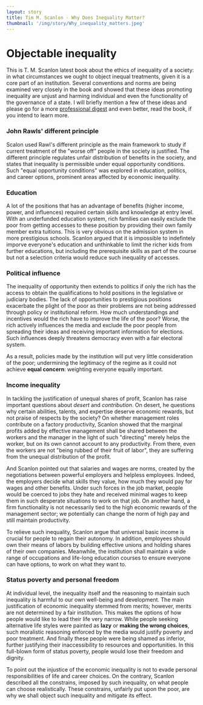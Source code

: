 ```yaml
---
layout: story
title: Tim M. Scanlon - Why Does Inequality Matter?
thumbnail: '/img/story/Why_inequality_matters.jpeg'
---
```


Objectable inequality
======

This is T. M. Scanlon latest book about the ethics of inequality of a society: in what circumstances we ought to object inequal treatments, given it is a core part of an institution. Several conventions and norms are being examined very closely in the book and showed that these ideas promoting inequality are unjust and harming individual and even the functionality of the governance of a state. I will briefly mention a few of these ideas and please go for a more [professional digest](https://ndpr.nd.edu/news/why-does-inequality-matter/) and even better, read the book, if you intend to learn more.

### John Rawls' different principle
Scalon used Rawl's different principle as the main framework to study if current treatment of the "worse off" people in the society is justified. The different principle regulates unfair distribution of benefits in the society, and states that inequality is permissible under equal opportunity conditions. Such "equal opportunity conditions" was explored in education, politics, and career options, prominent areas affected by economic inequality. 

### Education
A lot of the positions that has an advantage of benefits (higher income, power, and influences) required certain skills and knowledge at entry level. With an underfunded education system, rich families can easily exclude the poor from getting accesses to these position by providing their own family member extra tuitions. This is very obvious on the admission system in more prestigious schools. Scanlon argued that it is impossible to indefintely imporve everyone's education and unthinkable to limit the richer kids from further educations, but including the prerequisite skills as part of the course but not a selection criteria would reduce such inequality of accesses.

### Political influence
The inequality of opportunity then extends to politics if only the rich has the access to obtain the qualifications to hold positions in the legislative or judiciary bodies. The lack of opportunities to prestigious positions exacerbate the plight of the poor as their problems are not being addressed through policy or institutional reform. How much understandings and incentives would the rich have to improve the life of the poor? Worse, the rich actively influences the media and exclude the poor people from spreading their ideas and receiving important information for elections. Such influences deeply threatens democracy even with a fair electoral system.  

As a result, policies made by the institution will put very little consideration of the poor; undermining the legitimacy of the regime as it could not achieve **equal concern**: weighting everyone equally important. 

### Income inequality 
In tackling the justification of unequal shares of profit, Scanlon has raise important questions about *desert* and *contribution*. On desert, he questions why certain abilities, talents, and expertise deserve economic rewards, but not praise of respects by the society? On whether management roles contribute on a factory productivity, Scanlon showed that the marginal profits added by effective management shall be shared between the workers and the manager in the light of such "directing" merely helps the worker, but on its own cannot account to any productivity. From there, even the workers are not "being rubbed of their fruit of labor", they are suffering from the unequal distribution of the profit. 

And Scanlon pointed out that salaries and wages are norms, created by the negotiations between powerful employers and helpless employees. Indeed, the employers decide what skills they value, how much they would pay for wages and other benefits. Under such forces in the job market, people would be coerced to jobs they hate and received minimal wages to keep them in such desperate situations to work on that job. On another hand, a firm functionality is not necessarily tied to the high economic rewards of the management sector; we potentially can change the norm of high pay and still maintain productivity.  

To relieve such inequality, Scanlon argue that universal basic income is crucial for people to regain their autonomy. In addition, employees should own their means of labors by building effective unions and holding shares of their own companies. Meanwhile, the institution shall maintain a wide range of occupations and life-long education courses to ensure everyone can have options, to work on what they want to.      

### Status poverty and personal freedom
At individual level, the inequality itself and the reasoning to maintain such inequality is harmful to our own well-being and development. The main justification of economic inequality stemmed from merits; however, merits are not determined by a fair institution. This makes the options of how people would like to lead their life very narrow. While people seeking alternative life styles were painted as **lazy** or **making the wrong choices**, such moralistic reasoning enforced by the media would justify poverty and poor treatment. And finally these people were being shamed as inferior, further justifying their inaccessibility to resources and opportunities. In this full-blown form of status poverty, people would lose their freedom and dignity. 

To point out the injustice of the economic inequality is not to evade personal responsibilities of life and career choices. On the contrary, Scanlon described all the constrains, imposed by such inequality, on what people can choose realistically. These constrains, unfairly put upon the poor, are why we shall object such inequality and mitigate its effect.  